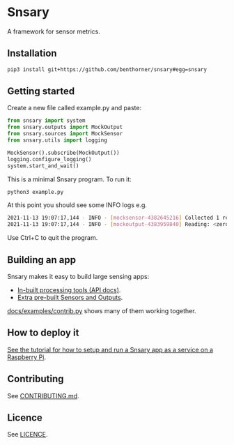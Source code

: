 # Snsary

A framework for sensor metrics.

## Installation

```bash
pip3 install git+https://github.com/benthorner/snsary#egg=snsary
```

## Getting started

Create a new file called example.py and paste:

```python
from snsary import system
from snsary.outputs import MockOutput
from snsary.sources import MockSensor
from snsary.utils import logging

MockSensor().subscribe(MockOutput())
logging.configure_logging()
system.start_and_wait()
```

This is a minimal Snsary program. To run it:

```bash
python3 example.py
```

At this point you should see some INFO logs e.g.

```bash
2021-11-13 19:07:17,144 - INFO - [mocksensor-4382645216] Collected 1 readings.
2021-11-13 19:07:17,144 - INFO - [mockoutput-4383959840] Reading: <zero 1636830437 0>
```

Use Ctrl+C to quit the program.

## Building an app

Snsary makes it easy to build large sensing apps:

- [In-built processing tools (API docs)](https://snsary.readthedocs.io/en/latest/).
- [Extra pre-built Sensors and Outputs](docs/extras/README.md).

[docs/examples/contrib.py](docs/examples/contrib.py) shows many of them working together.

## How to deploy it

[See the tutorial for how to setup and run a Snsary app as a service on a Raspberry Pi](docs/tutorial/README.md).

## Contributing

See [CONTRIBUTING.md](CONTRIBUTING.md).

## Licence

See [LICENCE](LICENCE).
